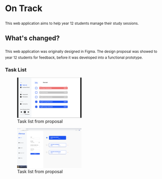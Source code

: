 # On Track 

<sub> This web application aims to help year 12 students manage their study sessions. </sub>

## What's changed?
<sub> This web application was originally designed in Figma. The design proposal was showed to year 12 students for feedback, before it was developed into a functional prototype. </sub>

### Task List
<figure>
<img src="images/taskList.png" width = "50%"/>
<figcaption margin-bottom="100px"> Task list from proposal </figcaption>
</figure>

<figure>
<img src="images/taskListSite.png" width = "50%"/>
<figcaption margin-bottom="100px"> Task list from proposal </figcaption>
</figure>


